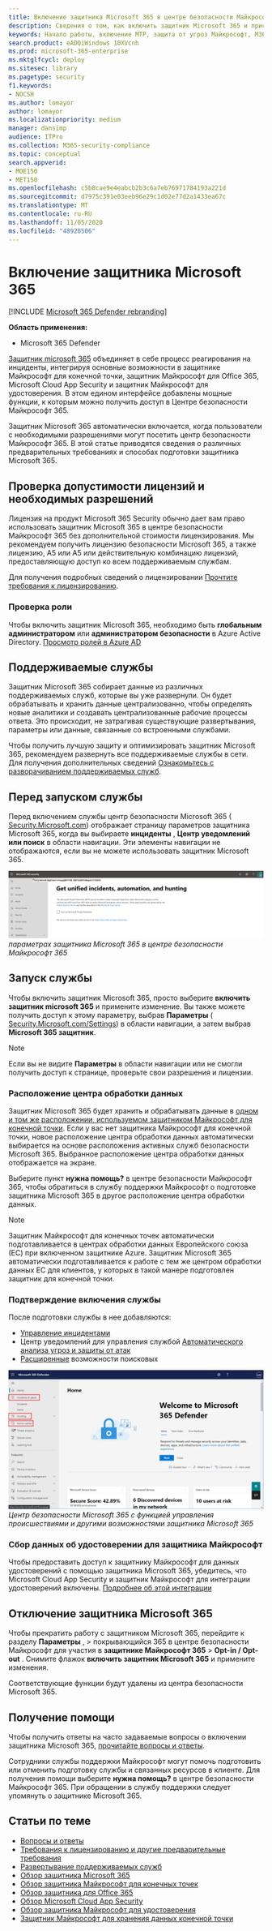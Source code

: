 ```yaml
---
title: Включение защитника Microsoft 365 в центре безопасности Майкрософт 365
description: Сведения о том, как включить защитник Microsoft 365 и приступить к интеграции инцидента безопасности и ответа.
keywords: Начало работы, включение MTP, защита от угроз Майкрософт, M365, безопасность, расположение данных, необходимые разрешения, права на лицензирование, страница параметров
search.product: eADQiWindows 10XVcnh
ms.prod: microsoft-365-enterprise
ms.mktglfcycl: deploy
ms.sitesec: library
ms.pagetype: security
f1.keywords:
- NOCSH
ms.author: lomayor
author: lomayor
ms.localizationpriority: medium
manager: dansimp
audience: ITPro
ms.collection: M365-security-compliance
ms.topic: conceptual
search.appverid:
- MOE150
- MET150
ms.openlocfilehash: c5b8cae9e4eabcb2b3c6a7eb76971784193a221d
ms.sourcegitcommit: d7975c391e03eeb96e29c1d02e77d2a1433ea67c
ms.translationtype: MT
ms.contentlocale: ru-RU
ms.lasthandoff: 11/05/2020
ms.locfileid: "48920506"
---
```

# <a name="turn-on-microsoft-365-defender"></a>Включение защитника Microsoft 365

[!INCLUDE [Microsoft 365 Defender rebranding](../includes/microsoft-defender.md)]


**Область применения:**
- Microsoft 365 Defender

[Защитник microsoft 365](microsoft-threat-protection.md) объединяет в себе процесс реагирования на инциденты, интегрируя основные возможности в защитнике Майкрософт для конечной точки, защитник Майкрософт для Office 365, Microsoft Cloud App Security и защитник Майкрософт для удостоверения. В этом едином интерфейсе добавлены мощные функции, к которым можно получить доступ в Центре безопасности Майкрософт 365.

Защитник Microsoft 365 автоматически включается, когда пользователи с необходимыми разрешениями могут посетить центр безопасности Майкрософт 365. В этой статье приводятся сведения о различных предварительных требованиях и способах подготовки защитника Microsoft 365.

## <a name="check-license-eligibility-and-required-permissions"></a>Проверка допустимости лицензий и необходимых разрешений
Лицензия на продукт Microsoft 365 Security обычно дает вам право использовать защитник Microsoft 365 в центре безопасности Майкрософт 365 без дополнительной стоимости лицензирования. Мы рекомендуем получить лицензию безопасности Microsoft 365, а также лицензию, A5 или A5 или действительную комбинацию лицензий, предоставляющую доступ ко всем поддерживаемым службам.

Для получения подробных сведений о лицензировании [Прочтите требования к лицензированию](prerequisites.md#licensing-requirements).

### <a name="check-your-role"></a>Проверка роли
Чтобы включить защитник Microsoft 365, необходимо быть **глобальным администратором** или **администратором безопасности** в Azure Active Directory. [Просмотр ролей в Azure AD](https://docs.microsoft.com//azure/active-directory/users-groups-roles/directory-manage-roles-portal)

## <a name="supported-services"></a>Поддерживаемые службы
Защитник Microsoft 365 собирает данные из различных поддерживаемых служб, которые вы уже развернули. Он будет обрабатывать и хранить данные централизованно, чтобы определять новые аналитики и создавать централизованные рабочие процессы ответа. Это происходит, не затрагивая существующие развертывания, параметры или данные, связанные со встроенными службами.

Чтобы получить лучшую защиту и оптимизировать защитник Microsoft 365, рекомендуем развернуть все поддерживаемые службы в сети. Для получения дополнительных сведений [Ознакомьтесь с разворачиванием поддерживаемых служб](deploy-supported-services.md).

## <a name="before-starting-the-service"></a>Перед запуском службы
Перед включением службы центр безопасности Microsoft 365 ( [Security.Microsoft.com](https://security.microsoft.com)) отображает страницу параметров защитника Microsoft 365, когда вы выбираете **инциденты** , **Центр уведомлений** **или поиск** в области навигации. Эти элементы навигации не отображаются, если вы не можете использовать защитник Microsoft 365.

![Изображение страницы параметров защитника Microsoft 365, которая отображается, если защитник Microsoft 365 не включен в ](../../media/mtp-enable/mtp-settings.png)
 *параметрах защитника Microsoft 365 в центре безопасности Майкрософт 365*

## <a name="starting-the-service"></a>Запуск службы
Чтобы включить защитник Microsoft 365, просто выберите **включить защитник microsoft 365** и примените изменение. Вы также можете получить доступ к этому параметру, выбрав **Параметры** ( [Security.Microsoft.com/Settings](https://security.microsoft.com/settings)) в области навигации, а затем выбрав **Microsoft 365 защитник**.

>[!NOTE]
>Если вы не видите **Параметры** в области навигации или не смогли получить доступ к странице, проверьте свои разрешения и лицензии.

### <a name="data-center-location"></a>Расположение центра обработки данных
Защитник Microsoft 365 будет хранить и обрабатывать данные в [одном и том же расположении, используемом защитником Майкрософт для конечной точки](https://docs.microsoft.com/windows/security/threat-protection/microsoft-defender-atp/data-storage-privacy). Если у вас нет защитника Майкрософт для конечной точки, новое расположение центра обработки данных автоматически выбирается на основе расположения активных служб безопасности Microsoft 365. Выбранное расположение центра обработки данных отображается на экране. 

Выберите пункт **нужна помощь?** в центре безопасности Майкрософт 365, чтобы обратиться в службу поддержки Майкрософт о подготовке защитника Microsoft 365 в другое расположение центра обработки данных. 

>[!NOTE]
>Защитник Майкрософт для конечных точек автоматически подготавливается в центрах обработки данных Европейского союза (ЕС) при включенном защитнике Azure. Защитник Microsoft 365 автоматически подготавливается к работе с тем же центром обработки данных ЕС для клиентов, у которых в такой манере подготовлен защитник для конечной точки. 

### <a name="confirm-that-the-service-is-on"></a>Подтверждение включения службы
После подготовки службы в нее добавляются:

- [Управление инцидентами](incidents-overview.md)
- Центр уведомлений для управления службой [Автоматического анализа угроз и защиты от атак](mtp-autoir.md)
- [Расширенные](advanced-hunting-overview.md) возможности поисковых

![Изображение области навигации центра безопасности Microsoft 365 с помощью функции защитника Microsoft 365 ](../../media/mtp-enable/mtp-on.png)
 *Центр безопасности Microsoft 365 с функцией управления происшествиями и другими возможностями защитника Microsoft 365*

### <a name="getting-microsoft-defender-for-identity-data"></a>Сбор данных об удостоверении для защитника Майкрософт
Чтобы предоставить доступ к защитнику Майкрософт для данных удостоверений с помощью защитника Microsoft 365, убедитесь, что Microsoft Cloud App Security и защитник Майкрософт для интеграции удостоверений включены. [Подробнее об этой интеграции](https://docs.microsoft.com/cloud-app-security/aatp-integration)


## <a name="turn-off-microsoft-365-defender"></a>Отключение защитника Microsoft 365
Чтобы прекратить работу с защитником Microsoft 365, перейдите к разделу **Параметры** ,  >  покрывающийся 365 в центре безопасности Майкрософт для участия в **защитнике Майкрософт 365**  >  **Opt-in / Opt-out** . Снимите флажок **включить защитник Microsoft 365** и примените изменения.

Соответствующие функции будут удалены из центра безопасности Microsoft 365.

## <a name="get-assistance"></a>Получение помощи

Чтобы получить ответы на часто задаваемые вопросы о включении защитника Microsoft 365, [прочитайте вопросы и ответы](mtp-enable-faq.md).

Сотрудники службы поддержки Майкрософт могут помочь подготовить или отменить подготовку службы и связанных ресурсов в клиенте. Для получения помощи выберите **нужна помощь?** в центре безопасности Майкрософт 365. При обращении в службу поддержки следует упомянуть о защитнике Microsoft 365.

## <a name="related-topics"></a>Статьи по теме

- [Вопросы и ответы](mtp-enable-faq.md)
- [Требования к лицензированию и другие предварительные требования](prerequisites.md)
- [Развертывание поддерживаемых служб](deploy-supported-services.md)
- [Обзор защитника Microsoft 365](microsoft-threat-protection.md)
- [Обзор защитника Майкрософт для конечных точек](https://docs.microsoft.com/windows/security/threat-protection/microsoft-defender-atp/microsoft-defender-advanced-threat-protection)
- [Обзор защитника для Office 365](../office-365-security/office-365-atp.md)
- [Обзор Microsoft Cloud App Security](https://docs.microsoft.com/cloud-app-security/what-is-cloud-app-security)
- [Обзор защитника Майкрософт для удостоверения](https://docs.microsoft.com/azure-advanced-threat-protection/what-is-atp)
- [Защитник Майкрософт для хранения данных конечной точки](https://docs.microsoft.com/windows/security/threat-protection/microsoft-defender-atp/data-storage-privacy)
